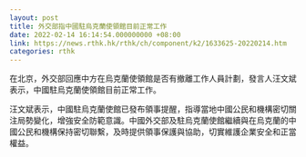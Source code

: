 ```yaml
---
layout: post
title: 外交部指中國駐烏克蘭使領館目前正常工作
date: 2022-02-14 16:14:54.000000000 +08:00
link: https://news.rthk.hk/rthk/ch/component/k2/1633625-20220214.htm
categories: rthk
---
```


在北京，外交部回應中方在烏克蘭使領館是否有撤離工作人員計劃，發言人汪文斌表示，中國駐烏克蘭使領館目前正常工作。

汪文斌表示，中國駐烏克蘭使館已發布領事提醒，指導當地中國公民和機構密切關注局勢變化，增強安全防範意識。中國外交部及駐烏克蘭使館繼續與在烏克蘭的中國公民和機構保持密切聯繫，及時提供領事保護與協助，切實維護企業安全和正當權益。
